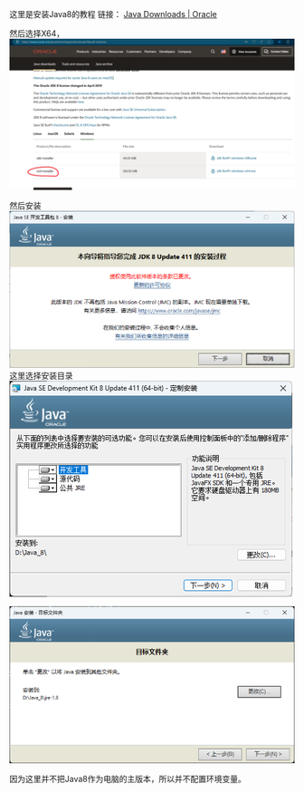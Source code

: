 这里是安装Java8的教程
链接： [Java Downloads | Oracle](https://www.oracle.com/java/technologies/downloads/#java8-windows)

然后选择X64， ![](images/Pasted%20image%2020240506093228.png)

然后安装
![](images/Pasted%20image%2020240506093512.png)
这里选择安装目录
![](images/Pasted%20image%2020240506093540.png)

![](images/Pasted%20image%2020240506093632.png)

因为这里并不把Java8作为电脑的主版本，所以并不配置环境变量。

